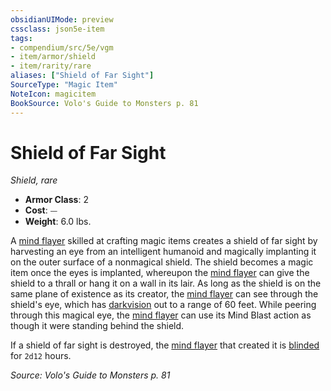 ```yaml
---
obsidianUIMode: preview
cssclass: json5e-item
tags:
- compendium/src/5e/vgm
- item/armor/shield
- item/rarity/rare
aliases: ["Shield of Far Sight"]
SourceType: "Magic Item"
NoteIcon: magicitem
BookSource: Volo's Guide to Monsters p. 81
---
```

# Shield of Far Sight
*Shield, rare*  

- **Armor Class**: 2
- **Cost**: ⏤
- **Weight**: 6.0 lbs.

A [mind flayer](/2-Mechanics/CLI/bestiary/aberration/mind-flayer.md) skilled at crafting magic items creates a shield of far sight by harvesting an eye from an intelligent humanoid and magically implanting it on the outer surface of a nonmagical shield. The shield becomes a magic item once the eyes is implanted, whereupon the [mind flayer](/2-Mechanics/CLI/bestiary/aberration/mind-flayer.md) can give the shield to a thrall or hang it on a wall in its lair. As long as the shield is on the same plane of existence as its creator, the [mind flayer](/2-Mechanics/CLI/bestiary/aberration/mind-flayer.md) can see through the shield's eye, which has [darkvision](/2-Mechanics/CLI/rules/senses.md#darkvision) out to a range of 60 feet. While peering through this magical eye, the [mind flayer](/2-Mechanics/CLI/bestiary/aberration/mind-flayer.md) can use its Mind Blast action as though it were standing behind the shield.

If a shield of far sight is destroyed, the [mind flayer](/2-Mechanics/CLI/bestiary/aberration/mind-flayer.md) that created it is [blinded](/2-Mechanics/CLI/rules/conditions.md#blinded) for `2d12` hours.

*Source: Volo's Guide to Monsters p. 81*